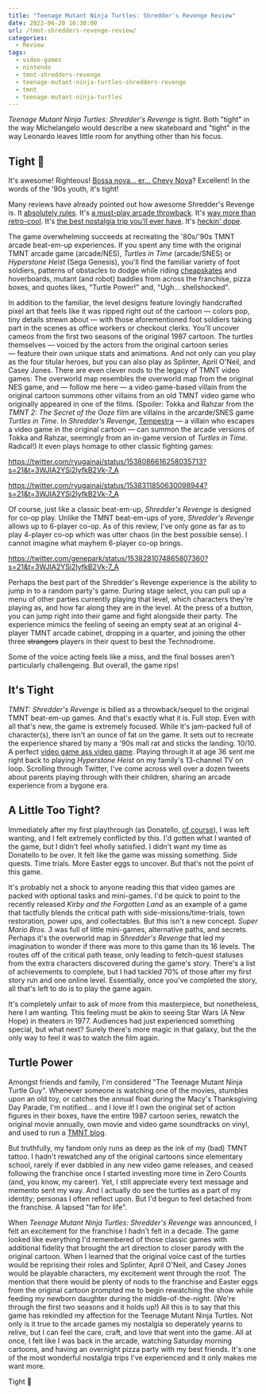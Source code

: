 ```yaml
---
title: "Teenage Mutant Ninja Turtles: Shredder's Revenge Review"
date: 2022-06-20 16:30:00
url: /tmnt-shredders-revenge-review/
categories:
  - Review
tags:
  - video-games
  - nintendo
  - tmnt-shredders-revenge
  - teenage-mutant-ninja-turtles-shredders-revenge
  - tmnt
  - teenage-mutant-ninja-turtles
---
```


_Teenage Mutant Ninja Turtles: Shredder's Revenge_ is tight. Both "tight" in the way Michelangelo would describe a new skateboard and "tight" in the way Leonardo leaves little room for anything other than his focus.

## Tight 🤙

It's awesome! Righteous! [Bossa nova… er… Chevy Nova](https://www.youtube.com/watch?v=lJM9mAtlp6U)? Excellent! In the words of the '90s youth, it's tight!

Many reviews have already pointed out how awesome Shredder's Revenge is. It [absolutely rules](https://www.polygon.com/reviews/23167511/tmnt-shredders-revenge-review-windows-pc-switch). It's [a must-play arcade throwback](https://arstechnica.com/gaming/2022/06/review-tmnt-shredders-revenge-is-a-must-play-arcade-throwback/). It's [way more than retro-cool](https://www.latimes.com/entertainment-arts/story/2022-06-16/teenage-mutant-ninja-turtles-shredders-revenge-is-more-than-just-retro-cool). It's [the best nostalgia trip you'll ever have](https://news.yahoo.com/tmnt-shredders-revenge-review-best-nostalgia-trip-124510947.html). It's [heckin' dope](https://kotaku.com/tmnt-shredders-revenge-review-tribute-game-dotemu-multi-1849077972).

The game overwhelming succeeds at recreating the '80s/'90s TMNT arcade beat-em-up experiences. If you spent any time with the original TMNT arcade game (arcade/NES), _Turtles in Time_ (arcade/SNES) or _Hyperstone Heist_ (Sega Genesis), you'll find the familiar variety of foot soldiers, patterns of obstacles to dodge while riding [cheapskates](https://turtlepedia.fandom.com/wiki/Cheapskate_(1987_TV_series)) and hoverboards, mutant (and robot) baddies from across the franchise, pizza boxes, and quotes likes, "Turtle Power!" and, "Ugh... shellshocked".

In addition to the familiar, the level designs feature lovingly handcrafted pixel art that feels like it was ripped right out of the cartoon — colors pop, tiny details strewn about — with those aforementioned foot soldiers taking part in the scenes as office workers or checkout clerks. You'll uncover cameos from the first two seasons of the original 1987 cartoon. The turtles themselves — voiced by the actors from the original cartoon series — feature their own unique stats and animations. And not only can you play as the four titular heroes, but you can also play as Splinter, April O'Neil, and Casey Jones. There are even clever nods to the legacy of TMNT video games: The overworld map resembles the overworld map from the original NES game, and — follow me here — a video game-based villain from the original cartoon summons other villains from an old TMNT video game who originally appeared in one of the films. (Spoiler: Tokka and Rahzar from the _TMNT 2: The Secret of the Ooze_ film are villains in the arcarde/SNES game _Turtles in Time_. In _Shredder's Revenge_, [Tempestra](https://turtlepedia.fandom.com/wiki/Tempestra) — a villain who escapes a video game in the original cartoon — can summon the arcade versions of Tokka and Rahzar, seemingly from an in-game version of _Turtles in Time_. Radical!) It even plays homage to other classic fighting games:

<https://twitter.com/ryugainai/status/1538086616258035713?s=21&t=3WJIA2YSi2IyfkB2Vk-7_A>

<https://twitter.com/ryugainai/status/1538311850630098944?s=21&t=3WJIA2YSi2IyfkB2Vk-7_A>

Of course, just like a classic beat-em-up, _Shredder's Revenge_ is designed for co-op play. Unlike the TMNT beat-em-ups of yore, _Shredder's Revenge_ allows up to 6-player co-op. As of this review, I've only gone as far as to play 4-player co-op which was utter chaos (in the best possible sense). I cannot imagine what mayhem 6-player co-op brings.

<https://twitter.com/genepark/status/1538281074865807360?s=21&t=3WJIA2YSi2IyfkB2Vk-7_A>

Perhaps the best part of the Shredder's Revenge experience is the ability to jump in to a random party's game. During stage select, you can pull up a menu of other parties currently playing that level, which characters they're playing as, and how far along they are in the level. At the press of a button, you can jump right into their game and fight alongside their party. The experience mimics the feeling of seeing an empty seat at an original 4-player TMNT arcade cabinet, dropping in a quarter, and joining the other three ~~strangers~~ players in their quest to best the Technodrome.

Some of the voice acting feels like a miss, and the final bosses aren't particularly challengeing. But overall, the game rips!

## It's Tight

_TMNT: Shredder's Revenge_ is billed as a throwback/sequel to the original TMNT beat-em-up games. And that's exactly what it is. Full stop. Even with all that's new, the game is extremely focused. While it's jam-packed full of character(s), there isn't an ounce of fat on the game. It sets out to recreate the experience shared by many a '90s mall rat and sticks the landing. 10/10. A perfect [video game ass video game](/2019/10/01/video-games-do-not-exist/). Playing through it at age 36 sent me right back to playing _Hyperstone Heist_ on my family's 13-channel TV on loop. Scrolling through Twitter, I've come across well over a dozen tweets about parents playing through with their children, sharing an arcade experience from a bygone era.

## A Little Too Tight?

Immediately after my first playthrough (as Donatello, [of course](https://twitter.com/necrosofty/status/1537694984278708225?s=21&t=3WJIA2YSi2IyfkB2Vk-7_A)), I was left wanting, and I felt extremely conflicted by this. I'd gotten what I wanted of the game, but I didn't feel wholly satisfied. I didn't want my time as Donatello to be over. It felt like the game was missing something. Side quests. Time trials. More Easter eggs to uncover. But that's not the point of this game.

It's probably not a shock to anyone reading this that video games are packed with optional tasks and mini-games. I'd be quick to point to the recently released _Kirby and the Forgotten Land_ as an example of a game that tactfully blends the critical path with side-missions/time-trials, town restoration, power ups, and collectables. But this isn't a new concept. _Super Mario Bros. 3_ was full of little mini-games, alternative paths, and secrets. Perhaps it's the overworld map in _Shredder's Revenge_ that led my imagination to wonder if there was more to this game than its 16 levels. The routes off of the critical path tease, only leading to fetch-quest statuses from the extra characters discovered during the game's story. There's a list of achievements to complete, but I had tackled 70% of those after my first story run and one online level. Essentially, once you've completed the story, all that's left to do is to play the game again.

It's completely unfair to ask of more from this masterpiece, but nonetheless, here I am wanting. This feeling must be akin to seeing Star Wars (A New Hope) in theaters in 1977. Audiences had just experienced something special, but what next? Surely there's more magic in that galaxy, but the the only way to feel it was to watch the film again.

## Turtle Power

Amongst friends and family, I'm considered "The Teenage Mutant Ninja Turtle Guy". Whenever someone is watching one of the movies, stumbles upon an old toy, or catches the annual float during the Macy's Thanksgiving Day Parade, I'm notified… and I love it! I own the original set of action figures in their boxes, have the entire 1987 cartoon series, rewatch the original movie annually, own movie and video game soundtracks on vinyl, and used to run a [TMNT blog](https://tmntpartyvan.com).

But truthfully, my fandom only runs as deep as the ink of my (bad) TMNT tattoo. I hadn't rewatched any of the original cartoons since elementary school, rarely if ever dabbled in any new video game releases, and ceased following the franchise once I started investing more time in Zero Counts (and, you know, my career). Yet, I still appreciate every text message and memento sent my way. And I actually do see the turtles as a part of my identity; personas I often reflect upon. But I'd begun to feel detached from the franchise. A lapsed "fan for life".

When _Teenage Mutant Ninja Turtles: Shredder's Revenge_ was announced, I felt an excitement for the franchise I hadn't felt in a decade. The game looked like everything I'd remembered of those classic games with additional fidelity that brought the art direction to closer parody with the original cartoon. When I learned that the original voice cast of the turtles would be reprising their roles and Splinter, April O'Neil, and Casey Jones would be playable characters, my excitement went through the roof. The mention that there would be plenty of nods to the franchise and Easter eggs from the original cartoon prompted me to begin rewatching the show while feeding my newborn daughter during the middle-of-the-night. (We're through the first two seasons and it holds up!) All this is to say that this game has rekindled my affection for the Teenage Mutant Ninja Turtles. Not only is it true to the arcade games my nostalgia so deperately yearns to relive, but I can feel the care, craft, and love that went into the game. All at once, I felt like I was back in the arcade, watching Saturday morning cartoons, and having an overnight pizza party with my best friends. It's one of the most wonderful nostalgia trips I've experienced and it only makes me want more.

Tight 🤙

